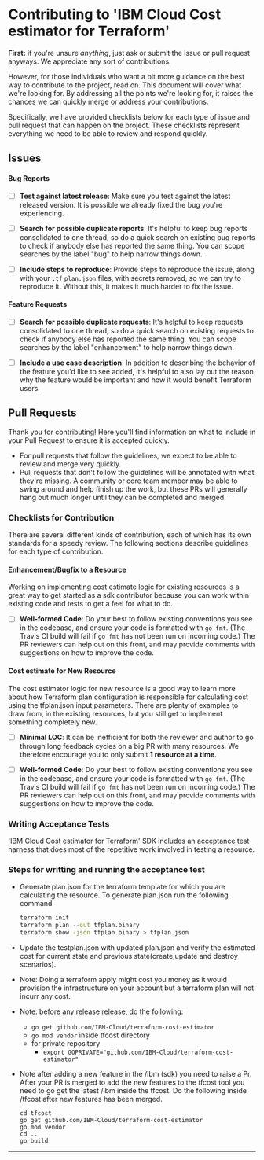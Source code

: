 # Contributing to 'IBM Cloud Cost estimator for Terraform'

**First:** if you're unsure  _anything_, just ask or submit the issue or pull request anyways. We appreciate any sort of contributions.

However, for those individuals who want a bit more guidance on the best way to contribute to the project, read on. This document will cover what we're looking for. By addressing all the points we're looking for, it raises the chances we can quickly merge or address your contributions.

Specifically, we have provided checklists below for each type of issue and pull request that can happen on the project. These checklists represent everything we need to be able to review and respond quickly.

## Issues


#### Bug Reports

 - [ ] __Test against latest release__: Make sure you test against the latest released version. It is possible we already fixed the bug you're experiencing.

 - [ ] __Search for possible duplicate reports__: It's helpful to keep bug reports consolidated to one thread, so do a quick search on existing bug reports to check if anybody else has reported the same thing. You can scope searches by the label "bug" to help narrow things down.

 - [ ] __Include steps to reproduce__: Provide steps to reproduce the issue, along with your `.tf` `plan.json` files, with secrets removed, so we can try to reproduce it. Without this, it makes it much harder to fix the issue.

#### Feature Requests

 - [ ] __Search for possible duplicate requests__: It's helpful to keep requests consolidated to one thread, so do a quick search on existing requests to check if anybody else has reported the same thing. You can scope searches by the label "enhancement" to help narrow things down.

 - [ ] __Include a use case description__: In addition to describing the behavior of the feature you'd like to see added, it's helpful to also lay out the reason why the feature would be important and how it would benefit Terraform users.


## Pull Requests

Thank you for contributing! Here you'll find information on what to include in your Pull Request to ensure it is accepted quickly.

 * For pull requests that follow the guidelines, we expect to be able to review and merge very quickly.
 * Pull requests that don't follow the guidelines will be annotated with what they're missing. A community or core team member may be able to swing around and help finish up the work, but these PRs will generally hang out much longer until they can be completed and merged.

### Checklists for Contribution

There are several different kinds of contribution, each of which has its own standards for a speedy review. The following sections describe guidelines for each type of contribution.


#### Enhancement/Bugfix to a Resource

Working on implementing cost estimate logic for existing resources is a great way to get started as a sdk contributor because you can work within existing code and tests to get a feel for what to do.

 - [ ] __Well-formed Code__: Do your best to follow existing conventions you see in the codebase, and ensure your code is formatted with `go fmt`. (The Travis CI build will fail if `go fmt` has not been run on incoming code.) The PR reviewers can help out on this front, and may provide comments with suggestions on how to improve the code.

#### Cost estimate for New Resource

The cost estimator logic for new resource is a good way to learn more about how Terraform plan configuration is responsible for calculating cost using the tfplan.json input parameters. There are plenty of examples to draw from, in the existing resources, but you still get to implement something completely new.

 - [ ] __Minimal LOC__: It can be inefficient for both the reviewer and author to go through long feedback cycles on a big PR with many resources. We therefore encourage you to only submit **1 resource at a time**.

 - [ ] __Well-formed Code__: Do your best to follow existing conventions you see in the codebase, and ensure your code is formatted with `go fmt`. (The Travis CI build will fail if `go fmt` has not been run on incoming code.) The PR reviewers can help out on this front, and may provide comments with suggestions on how to improve the code.


### Writing Acceptance Tests

'IBM Cloud Cost estimator for Terraform' SDK includes an acceptance test harness that does most of the repetitive work involved in testing a resource.


### Steps for writting and running the acceptance test

* Generate plan.json for the terraform template for which you are calculating the resource. To  generate plan.json run the following command
  ```bash
  terraform init
  terraform plan --out tfplan.binary
  terraform show -json tfplan.binary > tfplan.json
  ``` 
* Update the testplan.json with updated plan.json and verify the estimated cost for current state and previous state(create,update and destroy scenarios).

* Note: Doing a terraform apply might cost you money as it would provision the infrastructure on your account but a terraform plan will not incurr any cost.

* Note: before any release release, do the following:
  * `go get github.com/IBM-Cloud/terraform-cost-estimator`
  * `go mod vendor` inside tfcost directory
  * for private repository 
    * `export GOPRIVATE="github.com/IBM-Cloud/terraform-cost-estimator"`

* Note after adding a new feature in the /ibm (sdk) you need to raise a Pr. After your PR is merged to add the new features to the tfcost tool you need to go get the latest /ibm inside the tfcost. 
  Do the following inside /tfcost after new features has been merged.
  ```
  cd tfcost
  go get github.com/IBM-Cloud/terraform-cost-estimator
  go mod vendor
  cd ..
  go build 
  ```
  
---
